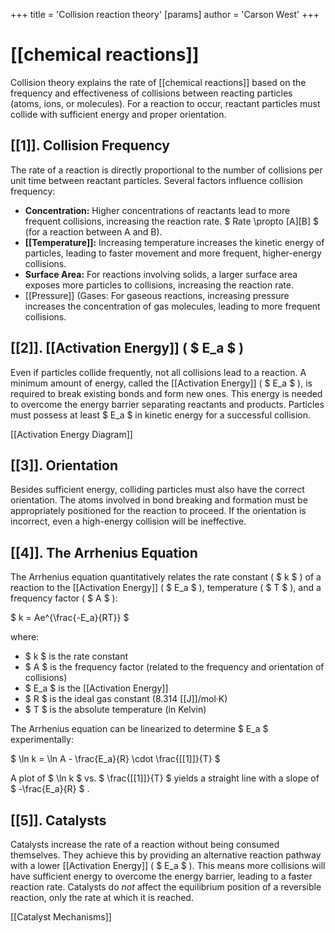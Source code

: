 +++
 title = 'Collision reaction theory'
[params]
	author = 'Carson West'
+++
# [[chemical reactions]]

Collision theory explains the rate of [[chemical reactions]] based on the frequency and effectiveness of collisions between reacting particles (atoms, ions, or molecules).  For a reaction to occur, reactant particles must collide with sufficient energy and proper orientation.

## [[1]]. Collision Frequency

The rate of a reaction is directly proportional to the number of collisions per unit time between reactant particles.  Several factors influence collision frequency:

* **Concentration:** Higher concentrations of reactants lead to more frequent collisions, increasing the reaction rate.   $ Rate \propto [A][B] $  (for a reaction between A and B).
* **[[Temperature]]:** Increasing temperature increases the kinetic energy of particles, leading to faster movement and more frequent, higher-energy collisions.
* **Surface Area:** For reactions involving solids, a larger surface area exposes more particles to collisions, increasing the reaction rate.
* [[Pressure]] (Gases: For gaseous reactions, increasing pressure increases the concentration of gas molecules, leading to more frequent collisions.

## [[2]]. [[Activation Energy]] ( $ E_a $ )

Even if particles collide frequently, not all collisions lead to a reaction.  A minimum amount of energy, called the [[Activation Energy]] ( $ E_a $ ), is required to break existing bonds and form new ones.  This energy is needed to overcome the energy barrier separating reactants and products.  Particles must possess at least  $ E_a $  in kinetic energy for a successful collision.

[[Activation Energy Diagram]]

## [[3]]. Orientation

Besides sufficient energy, colliding particles must also have the correct orientation.  The atoms involved in bond breaking and formation must be appropriately positioned for the reaction to proceed.  If the orientation is incorrect, even a high-energy collision will be ineffective.

## [[4]]. The Arrhenius Equation

The Arrhenius equation quantitatively relates the rate constant ( $ k $ ) of a reaction to the [[Activation Energy]] ( $ E_a $ ), temperature ( $ T $ ), and a frequency factor ( $ A $ ):

 $ k = Ae^{\frac{-E_a}{RT}} $ 

where:

*  $ k $  is the rate constant
*  $ A $  is the frequency factor (related to the frequency and orientation of collisions)
*  $ E_a $  is the [[Activation Energy]]
*  $ R $  is the ideal gas constant (8.314 [[J]]/mol·K)
*  $ T $  is the absolute temperature (in Kelvin)


The Arrhenius equation can be linearized to determine  $ E_a $  experimentally:

 $ \ln k = \ln A - \frac{E_a}{R} \cdot \frac{[[1]]}{T} $ 

A plot of  $ \ln k $  vs.  $ \frac{[[1]]}{T} $  yields a straight line with a slope of  $ -\frac{E_a}{R} $ .

## [[5]]. Catalysts

Catalysts increase the rate of a reaction without being consumed themselves. They achieve this by providing an alternative reaction pathway with a lower [[Activation Energy]] ( $ E_a $ ).  This means more collisions will have sufficient energy to overcome the energy barrier, leading to a faster reaction rate.  Catalysts do *not* affect the equilibrium position of a reversible reaction, only the rate at which it is reached.

[[Catalyst Mechanisms]]